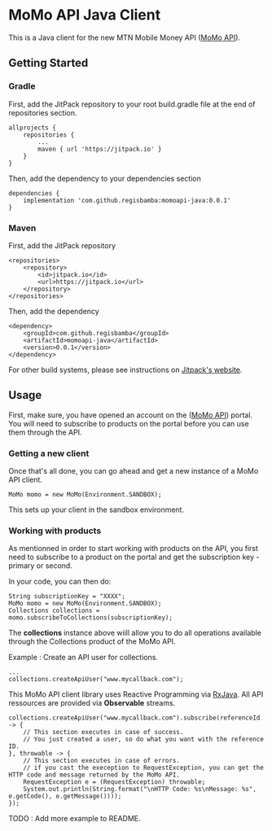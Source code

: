 # MoMo API Java Client

This is a Java client for the new MTN Mobile Money API ([MoMo API](https://momodeveloper.mtn.com)).

## Getting Started

### Gradle
First, add the JitPack repository to your root build.gradle file at the end of repositories section.
```
allprojects {
	repositories {
		...
		maven { url 'https://jitpack.io' }
	}
}
```

Then, add the dependency to your dependencies section
```
dependencies {
	implementation 'com.github.regisbamba:momoapi-java:0.0.1'
}
```

### Maven
First, add the JitPack repository
```
<repositories>
	<repository>
		<id>jitpack.io</id>
		<url>https://jitpack.io</url>
	</repository>
</repositories>
```

Then, add the dependency 
```
<dependency>
	<groupId>com.github.regisbamba</groupId>
	<artifactId>momoapi-java</artifactId>
	<version>0.0.1</version>
</dependency>
```

For other build systems, please see instructions on [Jitpack's website](https://jitpack.io/#regisbamba/momoapi-java/0.0.1).

## Usage
First, make sure, you have opened an account on the  ([MoMo API](https://momodeveloper.mtn.com)) portal. You will need to subscribe to products on the portal before you can use them through the API.

### Getting a new client
Once that's all done, you can go ahead and get a new instance of a MoMo API client.

```
MoMo momo = new MoMo(Environment.SANDBOX);
```
This sets up your client in the sandbox environment.

### Working with products
As mentionned in order to start working with products on the API, you first need to subscribe to a product on the portal and get the subscription key - primary or second.

In your code, you can then do:
```
String subscriptionKey = "XXXX";
MoMo momo = new MoMo(Environment.SANDBOX);
Collections collections = momo.subscribeToCollections(subscriptionKey);
```

The **collections** instance above wiill allow you to do all operations available through the Collections product of the MoMo API.

Example : Create an API user for collections.
```
...
collections.createApiUser("www.mycallback.com");

```
This MoMo API client library uses Reactive Programming via [RxJava](https://github.com/ReactiveX/RxJava). All API ressources are provided via **Observable** streams.

```
collections.createApiUser("www.mycallback.com").subscribe(referenceId -> {
	// This section executes in case of success.
	// You just created a user, so do what you want with the reference ID.
}, throwable -> {
	// This section executes in case of errors.
	// if you cast the exeception to RequestException, you can get the HTTP code and message returned by the MoMo API.
	RequestException e = (RequestException) throwable;
	System.out.println(String.format("\nHTTP Code: %s\nMessage: %s", e.getCode(), e.getMessage())));
});
```

TODO : Add more example to README.